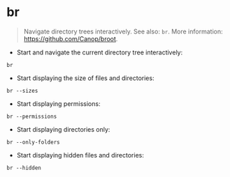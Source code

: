 # br

> Navigate directory trees interactively.
> See also: `br`.
> More information: <https://github.com/Canop/broot>.

- Start and navigate the current directory tree interactively:

`br`

- Start displaying the size of files and directories:

`br --sizes`

- Start displaying permissions:

`br --permissions`

- Start displaying directories only:

`br --only-folders`

- Start displaying hidden files and directories:

`br --hidden`
